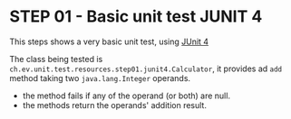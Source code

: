 # STEP 01 - Basic unit test JUNIT 4

This steps shows a very basic unit test, using [JUnit 4](https://junit.org/junit4/)

The class being tested is `ch.ev.unit.test.resources.step01.junit4.Calculator`, it provides ad `add` method taking
two `java.lang.Integer` operands.

- the method fails if any of the operand (or both) are null.
- the methods return the operands' addition result.
